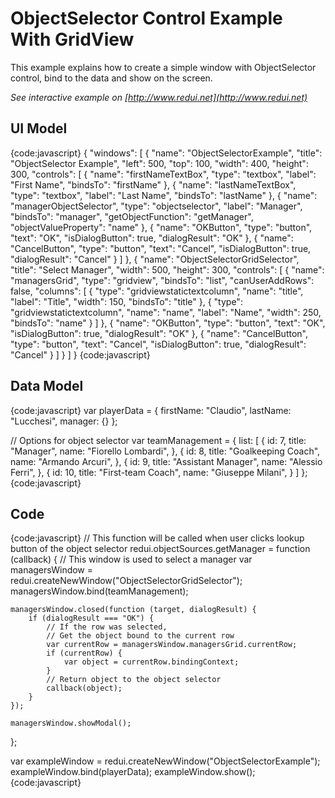 # ObjectSelector Control Example With GridView

This example explains how to create a simple window with ObjectSelector control, bind to the data and show on the screen.

_See interactive example on [http://www.redui.net](http://www.redui.net)_

## UI Model

{code:javascript}
{
    "windows": [
        {
            "name": "ObjectSelectorExample",
            "title": "ObjectSelector Example",
            "left": 500,
            "top": 100,
            "width": 400,
            "height": 300,
            "controls": [
                {
                    "name": "firstNameTextBox",
                    "type": "textbox",
                    "label": "First Name",
                    "bindsTo": "firstName"
                },
                {
                    "name": "lastNameTextBox",
                    "type": "textbox",
                    "label": "Last Name",
                    "bindsTo": "lastName"
                },
                {
                    "name": "managerObjectSelector",
                    "type": "objectselector",
                    "label": "Manager",
                    "bindsTo": "manager",
                    "getObjectFunction": "getManager",
                    "objectValueProperty": "name"
                },
                {
                    "name": "OKButton",
                    "type": "button",
                    "text": "OK",
                    "isDialogButton": true,
                    "dialogResult": "OK"
                },
                {
                    "name": "CancelButton",
                    "type": "button",
                    "text": "Cancel",
                    "isDialogButton": true,
                    "dialogResult": "Cancel"
                }
            ]
        },
        {
            "name": "ObjectSelectorGridSelector",
            "title": "Select Manager",
            "width": 500,
            "height": 300,
            "controls": [
                {
                    "name": "managersGrid",
                    "type": "gridview",
                    "bindsTo": "list",
                    "canUserAddRows": false,
                    "columns": [
                        {
                            "type": "gridviewstatictextcolumn",
                            "name": "title",
                            "label": "Title",
                            "width": 150,
                            "bindsTo": "title"
                        },
                        {
                            "type": "gridviewstatictextcolumn",
                            "name": "name",
                            "label": "Name",
                            "width": 250,
                            "bindsTo": "name"
                        }
                    ]
                },
                {
                    "name": "OKButton",
                    "type": "button",
                    "text": "OK",
                    "isDialogButton": true,
                    "dialogResult": "OK"
                },
                {
                    "name": "CancelButton",
                    "type": "button",
                    "text": "Cancel",
                    "isDialogButton": true,
                    "dialogResult": "Cancel"
                }
            ]
        }
    ]
}
{code:javascript}

## Data Model

{code:javascript}
var playerData = {
	firstName: "Claudio",
	lastName: "Lucchesi",
	manager: {}
};

// Options for object selector
var teamManagement = {
	list: [
		{
			id: 7,
			title: "Manager",
			name: "Fiorello Lombardi",
		},
		{
			id: 8,
			title: "Goalkeeping Coach",
			name: "Armando Arcuri",
		},
		{
			id: 9,
			title: "Assistant Manager",
			name: "Alessio Ferri",
		},
		{
			id: 10,
			title: "First-team Coach",
			name: "Giuseppe Milani",
		}
	]
};
{code:javascript}

## Code

{code:javascript}
// This function will be called when user clicks lookup button of the object selector
redui.objectSources.getManager = function (callback) {
	// This window is used to select a manager
	var managersWindow = redui.createNewWindow("ObjectSelectorGridSelector");
	managersWindow.bind(teamManagement);

	managersWindow.closed(function (target, dialogResult) {
		if (dialogResult === "OK") {
			// If the row was selected,
			// Get the object bound to the current row
			var currentRow = managersWindow.managersGrid.currentRow;
			if (currentRow) {
				var object = currentRow.bindingContext;
			}
			// Return object to the object selector
			callback(object);
		}
	});

	managersWindow.showModal();
};

var exampleWindow = redui.createNewWindow("ObjectSelectorExample");
exampleWindow.bind(playerData);
exampleWindow.show();
{code:javascript}